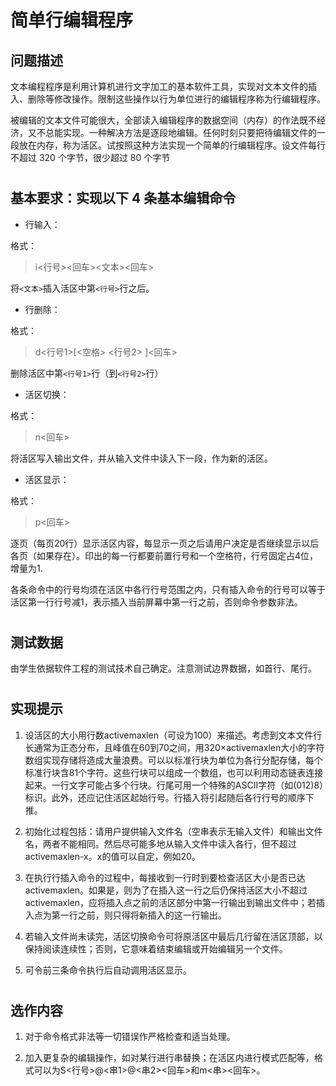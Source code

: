 简单行编辑程序
===

问题描述
---

文本编程程序是利用计算机进行文字加工的基本软件工具，实现对文本文件的插入、删除等修改操作。限制这些操作以行为单位进行的编辑程序称为行编辑程序。

被编辑的文本文件可能很大，全部读入编辑程序的数据空间（内存）的作法既不经济，又不总能实现。一种解决方法是逐段地编辑。任何时刻只要把待编辑文件的一段放在内存，称为活区。试按照这种方法实现一个简单的行编辑程序。设文件每行不超过 320 个字节，很少超过 80 个字节

# 


基本要求：实现以下 4 条基本编辑命令
---

* 行输入：

格式：

> i<行号><回车><文本><回车>

将`<文本>`插入活区中第`<行号>`行之后。

* 行删除：

格式：

> d<行号1>[<空格> <行号2> ]<回车>

删除活区中第`<行号1>`行（到`<行号2>`行）

* 活区切换：

格式：

> n<回车>

将活区写入输出文件，并从输入文件中读入下一段，作为新的活区。

* 活区显示：

格式：

> p<回车>

逐页（每页20行）显示活区内容，每显示一页之后请用户决定是否继续显示以后各页（如果存在）。印出的每一行都要前置行号和一个空格符，行号固定占4位，增量为1.

各条命令中的行号均须在活区中各行行号范围之内，只有插入命令的行号可以等于活区第一行行号减1，表示插入当前屏幕中第一行之前，否则命令参数非法。

# 


测试数据
---

由学生依据软件工程的测试技术自己确定。注意测试边界数据，如首行、尾行。

# 


实现提示
---

1. 设活区的大小用行数activemaxlen（可设为100）来描述。考虑到文本文件行长通常为正态分布，且峰值在60到70之间，用320×activemaxlen大小的字符数组实现存储将造成大量浪费。可以以标准行块为单位为各行分配存储，每个标准行块含81个字符。这些行块可以组成一个数组，也可以利用动态链表连接起来。一行文字可能占多个行块。行尾可用一个特殊的ASCII字符（如(012)8）标识。此外，还应记住活区起始行号。行插入将引起随后各行行号的顺序下推。 

2. 初始化过程包括：请用户提供输入文件名（空串表示无输入文件）和输出文件名，两者不能相同。然后尽可能多地从输入文件中读入各行，但不超过activemaxlen-x。x的值可以自定，例如20。 

3. 在执行行插入命令的过程中，每接收到一行时到要检查活区大小是否已达activemaxlen。如果是，则为了在插入这一行之后仍保持活区大小不超过activemaxlen，应将插入点之前的活区部分中第一行输出到输出文件中；若插入点为第一行之前，则只得将新插入的这一行输出。 

4. 若输入文件尚未读完，活区切换命令可将原活区中最后几行留在活区顶部，以保持阅读连续性；否则，它意味着结束编辑或开始编辑另一个文件。 

5. 可令前三条命令执行后自动调用活区显示。

# 


选作内容
---

1. 对于命令格式非法等一切错误作严格检查和适当处理。 

2. 加入更复杂的编辑操作，如对某行进行串替换；在活区内进行模式匹配等，格式可以为S<行号>@<串1>@<串2><回车>和m<串><回车>。
